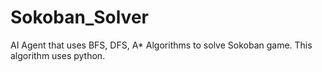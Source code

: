 # Sokoban_Solver
AI Agent that uses BFS, DFS, A* Algorithms to solve Sokoban game.
This algorithm uses python.
